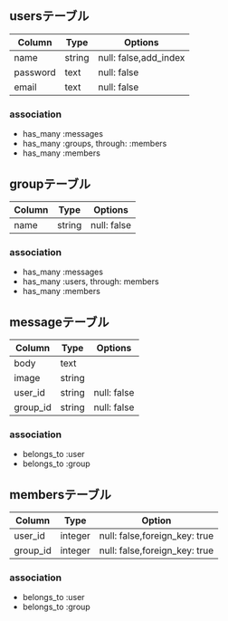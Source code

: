 ## usersテーブル

|Column|Type|Options|
|------|----|------|
|name|string|null: false,add_index|
|password|text|null: false|
|email|text|null: false|

### association
- has_many :messages
- has_many :groups, through: :members
- has_many :members

## groupテーブル

|Column|Type|Options|
|------|----|------|
|name|string|null: false|

### association

- has_many :messages
- has_many :users, through: members
- has_many :members

## messageテーブル
|Column|Type|Options|
|------|----|------|
|body|text||
|image|string||
|user_id|string|null: false|foreign_key: true|
|group_id|string|null: false|foreign_key: true|

### association
- belongs_to :user
- belongs_to :group

## membersテーブル
|Column|Type|Option|
|------|----|------|
|user_id|integer|null: false,foreign_key: true|
|group_id|integer|null: false,foreign_key: true|

### association
- belongs_to :user
- belongs_to :group
